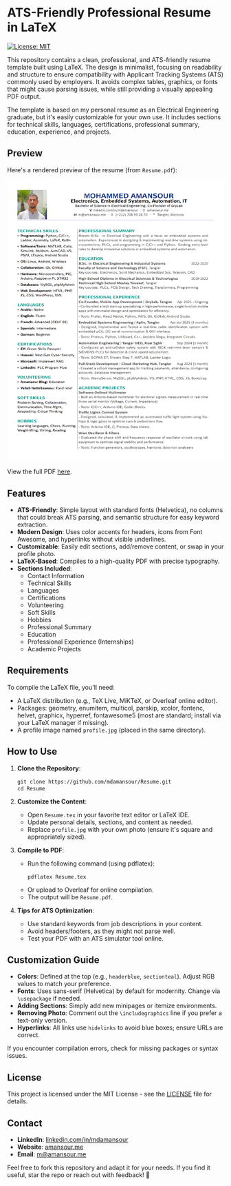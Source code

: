 # ATS-Friendly Professional Resume in LaTeX

[![License: MIT](https://img.shields.io/badge/License-MIT-yellow.svg)](https://opensource.org/licenses/MIT)

This repository contains a clean, professional, and ATS-friendly resume template built using LaTeX. The design is minimalist, focusing on readability and structure to ensure compatibility with Applicant Tracking Systems (ATS) commonly used by employers. It avoids complex tables, graphics, or fonts that might cause parsing issues, while still providing a visually appealing PDF output.

The template is based on my personal resume as an Electrical Engineering graduate, but it's easily customizable for your own use. It includes sections for technical skills, languages, certifications, professional summary, education, experience, and projects.

## Preview

Here's a rendered preview of the resume (from `Resume.pdf`):

![Resume Preview](Resume.png)

View the full PDF [here](https://mdamansour.github.io/Resume/Resume.pdf).

## Features

- **ATS-Friendly**: Simple layout with standard fonts (Helvetica), no columns that could break ATS parsing, and semantic structure for easy keyword extraction.
- **Modern Design**: Uses color accents for headers, icons from Font Awesome, and hyperlinks without visible underlines.
- **Customizable**: Easily edit sections, add/remove content, or swap in your profile photo.
- **LaTeX-Based**: Compiles to a high-quality PDF with precise typography.
- **Sections Included**:
  - Contact Information
  - Technical Skills
  - Languages
  - Certifications
  - Volunteering
  - Soft Skills
  - Hobbies
  - Professional Summary
  - Education
  - Professional Experience (Internships)
  - Academic Projects

## Requirements

To compile the LaTeX file, you'll need:
- A LaTeX distribution (e.g., TeX Live, MiKTeX, or Overleaf online editor).
- Packages: geometry, enumitem, multicol, parskip, xcolor, fontenc, helvet, graphicx, hyperref, fontawesome5 (most are standard; install via your LaTeX manager if missing).
- A profile image named `profile.jpg` (placed in the same directory).

## How to Use

1. **Clone the Repository**:
   ```
   git clone https://github.com/mdamansour/Resume.git
   cd Resume
   ```

2. **Customize the Content**:
   - Open `Resume.tex` in your favorite text editor or LaTeX IDE.
   - Update personal details, sections, and content as needed.
   - Replace `profile.jpg` with your own photo (ensure it's square and appropriately sized).

3. **Compile to PDF**:
   - Run the following command (using pdflatex):
     ```
     pdflatex Resume.tex
     ```
   - Or upload to Overleaf for online compilation.
   - The output will be `Resume.pdf`.

4. **Tips for ATS Optimization**:
   - Use standard keywords from job descriptions in your content.
   - Avoid headers/footers, as they might not parse well.
   - Test your PDF with an ATS simulator tool online.

## Customization Guide

- **Colors**: Defined at the top (e.g., `headerblue`, `sectionteal`). Adjust RGB values to match your preference.
- **Fonts**: Uses sans-serif (Helvetica) by default for modernity. Change via `\usepackage` if needed.
- **Adding Sections**: Simply add new minipages or itemize environments.
- **Removing Photo**: Comment out the `\includegraphics` line if you prefer a text-only version.
- **Hyperlinks**: All links use `hidelinks` to avoid blue boxes; ensure URLs are correct.

If you encounter compilation errors, check for missing packages or syntax issues.

## License

This project is licensed under the MIT License - see the [LICENSE](LICENSE) file for details.

## Contact

- **LinkedIn**: [linkedin.com/in/mdamansour](https://linkedin.com/in/mdamansour)
- **Website**: [amansour.me](https://amansour.me)
- **Email**: [m@amansour.me](mailto:m@amansour.me)

Feel free to fork this repository and adapt it for your needs. If you find it useful, star the repo or reach out with feedback! 🚀